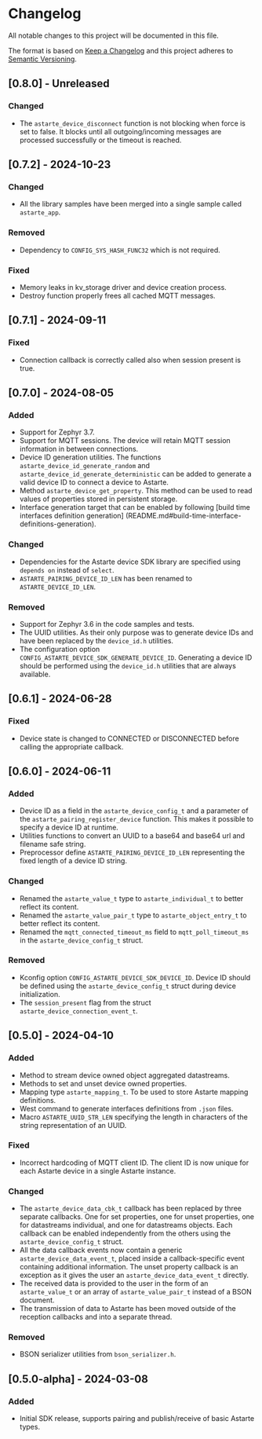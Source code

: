 <!--
Copyright 2024 SECO Mind Srl

SPDX-License-Identifier: Apache-2.0
-->

# Changelog
All notable changes to this project will be documented in this file.

The format is based on [Keep a Changelog](http://keepachangelog.com/en/1.1.0/)
and this project adheres to [Semantic Versioning](http://semver.org/spec/v2.0.0.html).

## [0.8.0] - Unreleased
### Changed
- The `astarte_device_disconnect` function is not blocking when force is set to false.
  It blocks until all outgoing/incoming messages are processed successfully or the timeout is
  reached.

## [0.7.2] - 2024-10-23
### Changed
- All the library samples have been merged into a single sample called `astarte_app`.

### Removed
- Dependency to `CONFIG_SYS_HASH_FUNC32` which is not required.

### Fixed
- Memory leaks in kv_storage driver and device creation process.
- Destroy function properly frees all cached MQTT messages.

## [0.7.1] - 2024-09-11
### Fixed
- Connection callback is correctly called also when session present is true.

## [0.7.0] - 2024-08-05
### Added
- Support for Zephyr 3.7.
- Support for MQTT sessions. The device will retain MQTT session information in between connections.
- Device ID generation utilities. The functions `astarte_device_id_generate_random` and
  `astarte_device_id_generate_deterministic` can be added to generate a valid device ID to connect
  a device to Astarte.
- Method `astarte_device_get_property`. This method can be used to read values of properties
  stored in persistent storage.
- Interface generation target that can be enabled by following
  [build time interfaces definition generation]
  (README.md#build-time-interface-definitions-generation).

### Changed
- Dependencies for the Astarte device SDK library are specified using `depends on` instead of
  `select`.
- `ASTARTE_PAIRING_DEVICE_ID_LEN` has been renamed to `ASTARTE_DEVICE_ID_LEN`.

### Removed
- Support for Zephyr 3.6 in the code samples and tests.
- The UUID utilities. As their only purpose was to generate device IDs and have been replaced by
  the `device_id.h` utilities.
- The configuration option `CONFIG_ASTARTE_DEVICE_SDK_GENERATE_DEVICE_ID`. Generating a device ID
  should be performed using the `device_id.h` utilities that are always available.

## [0.6.1] - 2024-06-28
### Fixed
- Device state is changed to CONNECTED or DISCONNECTED before calling the appropriate callback.

## [0.6.0] - 2024-06-11
### Added
- Device ID as a field in the `astarte_device_config_t` and a parameter of the
  `astarte_pairing_register_device` function. This makes it possible to specify a device ID at
  runtime.
- Utilities functions to convert an UUID to a base64 and base64 url and filename safe string.
- Preprocessor define `ASTARTE_PAIRING_DEVICE_ID_LEN` representing the fixed length of a
  device ID string.

### Changed
- Renamed the `astarte_value_t` type to `astarte_individual_t` to better reflect its content.
- Renamed the `astarte_value_pair_t` type to `astarte_object_entry_t` to better reflect its content.
- Renamed the `mqtt_connected_timeout_ms` field to `mqtt_poll_timeout_ms` in the
  `astarte_device_config_t` struct.

### Removed
- Kconfig option `CONFIG_ASTARTE_DEVICE_SDK_DEVICE_ID`. Device ID should be defined using the
  `astarte_device_config_t` struct during device initialization.
- The `session_present` flag from the struct `astarte_device_connection_event_t`.

## [0.5.0] - 2024-04-10
### Added
- Method to stream device owned object aggregated datastreams.
- Methods to set and unset device owned properties.
- Mapping type `astarte_mapping_t`. To be used to store Astarte mapping definitions.
- West command to generate interfaces definitions from `.json` files.
- Macro `ASTARTE_UUID_STR_LEN` specifying the length in characters of the string representation of
  an UUID.

### Fixed
- Incorrect hardcoding of MQTT client ID. The client ID is now unique for each Astarte device in a
  single Astarte instance.

### Changed
- The `astarte_device_data_cbk_t` callback has been replaced by three separate callbacks.
  One for set properties, one for unset properties, one for datastreams individual, and one for
  datastreams objects.
  Each callback can be enabled independently from the others using the `astarte_device_config_t`
  struct.
- All the data callback events now contain a generic `astarte_device_data_event_t`, placed inside a
  callback-specific event containing additional information. The unset property callback is an
  exception as it gives the user an `astarte_device_data_event_t` directly.
- The received data is provided to the user in the form of an `astarte_value_t` or an array of
  `astarte_value_pair_t` instead of a BSON document.
- The transmission of data to Astarte has been moved outside of the reception callbacks and into a
  separate thread.

### Removed
- BSON serializer utilities from `bson_serializer.h`.

## [0.5.0-alpha] - 2024-03-08
### Added
- Initial SDK release, supports pairing and publish/receive of basic Astarte types.
